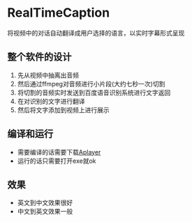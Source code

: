 # RealTimeCaption
将视频中的对话自动翻译成用户选择的语言，以实时字幕形式呈现

## 整个软件的设计
1. 先从视频中抽离出音频
2. 然后通过ffmpeg对音频进行小片段(大约七秒一次)切割
3. 将切割的音频实时发送到百度语音识别系统进行文字返回
4. 在对识别的文字进行翻译
5. 然后将文字添加到视频上进行展示

## 编译和运行
+ 需要编译的话需要下载[Aplayer](http://aplayer.open.xunlei.com/)
+ 运行的话只需要打开exe就ok

## 效果
+ 英文到中文效果很好
+ 中文到英文效果一般
